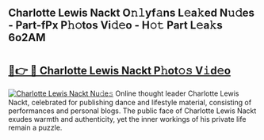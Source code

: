 ## Charlotte Lewis Nackt O𝚗𝚕yf𝚊ns L𝚎a𝚔ed N𝚞𝚍es - Part-fPx P𝚑𝚘tos Vi𝚍𝚎o - H𝚘𝚝 Part L𝚎a𝚔s 6o2AM

# <h2><a href="http://kf0g5m.oniu.top/?m=Charlotte+Lewis+Nackt">🔗👉 🔴 Charlotte Lewis Nackt P𝚑ot𝚘𝚜 V𝚒d𝚎o</a></h2>

[![Charlotte Lewis Nackt Nu𝚍e𝚜](https://i.imgur.com/0qMVB7G.gif)](http://kf0g5m.oniu.top/?m=Charlotte+Lewis+Nackt)
Online thought leader Charlotte Lewis Nackt, celebrated for publishing dance and lifestyle material, consisting of performances and personal blogs. The public face of Charlotte Lewis Nackt exudes warmth and authenticity, yet the inner workings of his private life remain a puzzle.  

